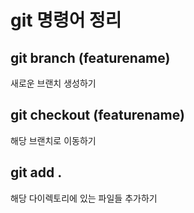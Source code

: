 # git 명령어 정리

## git branch (featurename)
새로운 브랜치 생성하기

## git checkout (featurename)
해당 브랜치로 이동하기

## git add .
해당 다이렉토리에 있는 파일들 추가하기 
